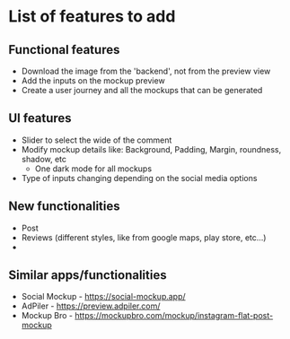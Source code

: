 # List of features to add

## Functional features

- Download the image from the 'backend', not from the preview view
- Add the inputs on the mockup preview
- Create a user journey and all the mockups that can be generated

## UI features

- Slider to select the wide of the comment
- Modify mockup details like: Background, Padding, Margin, roundness, shadow, etc
  - One dark mode for all mockups  
- Type of inputs changing depending on the social media options

## New functionalities

- Post
- Reviews (different styles, like from google maps, play store, etc...)
- 

## Similar apps/functionalities

- Social Mockup - https://social-mockup.app/
- AdPiler - https://preview.adpiler.com/
- Mockup Bro - https://mockupbro.com/mockup/instagram-flat-post-mockup


